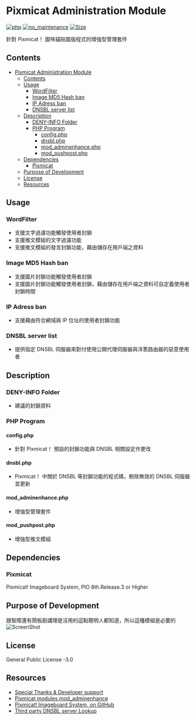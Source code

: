# Pixmicat Administration Module
[![php](https://github.takahashi65.info/lib_badge/php-5.3.0.svg)](https://www.php.net/) 
[![no_maintenance](https://github.takahashi65.info/lib_badge/no_maintenance.svg)](https://github.com/potch/unmaintained.tech)
[![Size](https://github-size-badge.herokuapp.com/Suzhou65/Pixmicat_mod_adminenhance.svg)](https://github.com/axetroy/github-size-badge)  

針對 Pixmicat！ 圖咪貓貼圖版程式的增強型管理套件  

## Contents
- [Pixmicat Administration Module](#pixmicat-administration-module)
  * [Contents](#contents)
  * [Usage](#usage)
    + [WordFilter](#wordfilter)
    + [Image MD5 Hash ban](#image-md5-hash-ban)
    + [IP Adress ban](#ip-adress-ban)
    + [DNSBL server list](#dnsbl-server-list)
  * [Description](#description)
    + [DENY-INFO Folder](#deny-info-folder)
    + [PHP Program](#php-program)
      - [config.php](#configphp)
      - [dnsbl.php](#dnsblphp)
      - [mod_adminenhance.php](#mod-adminenhancephp)
      - [mod_pushpost.php](#mod-pushpostphp)
  * [Dependencies](#dependencies)
    + [Pixmicat](#pixmicat)
  * [Purpose of Development](#purpose-of-development)
  * [License](#license)
  * [Resources](#resources)

## Usage
### WordFilter
- 支援文字過濾功能觸發使用者封鎖  
- 支援推文模組的文字過濾功能  
- 支援推文模組的發言封鎖功能，藉由儲存在用戶端之資料 

### Image MD5 Hash ban
- 支援圖片封鎖功能觸發使用者封鎖  
- 支援圖片封鎖功能觸發使用者封鎖，藉由儲存在用戶端之資料可自定義使用者封鎖時間

### IP Adress ban
- 支援藉由符合網域與 IP 位址的使用者封鎖功能

### DNSBL server list
- 提供指定 DNSBL 伺服器來對付使用公開代理伺服器與洋蔥路由器的惡意使用者  

## Description
### DENY-INFO Folder
- 建議的封鎖資料

### PHP Program
#### config.php
- 針對 Pixmicat！ 預設的封鎖功能與 DNSBL 相關設定作更改  

#### dnsbl.php  
- Pixmicat！ 中關於 DNSBL 等封鎖功能的程式碼，刪除無效的 DNSBL 伺服器並更新  

#### mod_adminenhance.php  
- 增強型管理套件  

#### mod_pushpost.php  
- 增強型推文模組

## Dependencies
### Pixmicat
Pixmicat! Imageboard System, PIO 8th.Release.3 or Higher

## Purpose of Development 
跟智障還有鬧板廚講理是沒用的這點聰明人都知道，所以這種模組是必要的  
![ScreenShot](https://github.takahashi65.info/lib_img/github_crazy_delphin.gif)

## License
General Public License -3.0

## Resources
- [Special Thanks & Developer support](https://github.com/ssk7833)
- [Pixmicat modules,mod_adminenhance](https://github.com/scribetw/pixmicat_modules/tree/develop/mod_adminenhance)  
- [Pixmicat! Imageboard System, on GitHub](https://github.com/scribetw/pixmicat/)  
- [Third party DNSBL server Lookup](http://www.dnsbl.info/dnsbl-database-check.php)
